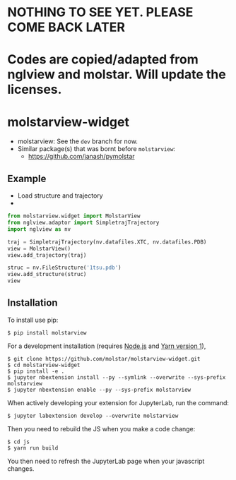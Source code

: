 # NOTHING TO SEE YET. PLEASE COME BACK LATER
# Codes are copied/adapted from nglview and molstar. Will update the licenses.

molstarview-widget
==================

- molstarview: See the `dev` branch for now.
- Similar package(s) that was bornt before `molstarview`:
    - https://github.com/janash/pymolstar

Example
-------

- Load structure and trajectory
- 
```python
from molstarview.widget import MolstarView
from nglview.adaptor import SimpletrajTrajectory
import nglview as nv

traj = SimpletrajTrajectory(nv.datafiles.XTC, nv.datafiles.PDB)
view = MolstarView()
view.add_trajectory(traj)

struc = nv.FileStructure('1tsu.pdb')
view.add_structure(struc)
view
```

Installation
------------

To install use pip:

    $ pip install molstarview

For a development installation (requires [Node.js](https://nodejs.org) and [Yarn version 1](https://classic.yarnpkg.com/)),

    $ git clone https://github.com/molstar/molstarview-widget.git
    $ cd molstarview-widget
    $ pip install -e .
    $ jupyter nbextension install --py --symlink --overwrite --sys-prefix molstarview
    $ jupyter nbextension enable --py --sys-prefix molstarview

When actively developing your extension for JupyterLab, run the command:

    $ jupyter labextension develop --overwrite molstarview

Then you need to rebuild the JS when you make a code change:

    $ cd js
    $ yarn run build

You then need to refresh the JupyterLab page when your javascript changes.
